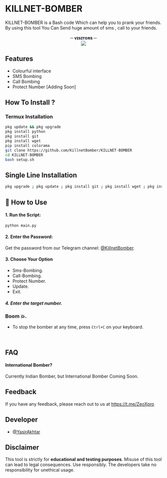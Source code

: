 
# KILLNET-BOMBER

KILLNET-BOMBER is a Bash code Which can help you to prank your friends. By using this tool You Can Send huge amount of sms , call to your friends.


<p align="center">
<b>─ ᴠɪsɪᴛᴏʀs ─</b><br>
<img align="middle" src="https://profile-counter.glitch.me/YasirAkhtar/count.svg" /></p>



## Features

- Colourful interface
- SMS Bombing
- Call Bombing
- Protect Number [Adding Soon]



##  How To Install ?

### **Termux Installation**

```bash
pkg update && pkg upgrade
pkg install python
pkg install git
pkg install wget
pip install colorama
git clone https://github.com/KillnetBomber/KILLNET-BOMBER
cd KILLNET-BOMBER
bash setup.sh
```
##  Single Line Installation

```bash
pkg upgrade ; pkg update ; pkg install git ; pkg install wget ; pkg install python ; pkg install python-pip ; pkg install colorama ; git clone https://GitHub.com/KillnetBomber/KILLNET-BOMBER ; cd KILLNET-BOMBER ; bash setup.sh ; python main.py
```


## 🚀 How to Use

#### 1. Run the Script:
```bash
python main.py
```

#### 2. Enter the Password:

Get the password from our Telegram channel: [@KillnetBomber](https://t.me/KillnetBomber).


#### 3. Choose Your Option

- Sms-Bombing.
- Call-Bombing.
- Protect Number.
- Update.
- Exit.


##### 4. Enter the target number.
### Boom 💥.

- To stop the bomber at any time, press `Ctrl+C` on your keyboard.


<br>
    
## FAQ

#### International Bomber?

Currently Indian Bomber, but International Bomber Coming Soon.



## Feedback

If you have any feedback, please reach out to us at https://t.me/ZeoXpro


## Developer

- [@YasirAkhtar](https://www.github.com/yasirakhtar)

## Disclaimer 

This tool is strictly for <b>educational and testing purposes</b>. Misuse of this tool can lead to legal consequences. Use responsibly. The developers take no responsibility for unethical usage.
